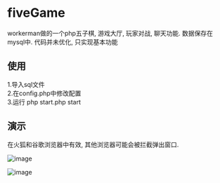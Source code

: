 # fiveGame
workerman做的一个php五子棋, 游戏大厅, 玩家对战, 聊天功能.  数据保存在mysql中.   代码并未优化, 只实现基本功能    

##  使用   
1.导入sql文件   
2.在config.php中修改配置    
3.运行 php start.php start

##  演示   
在火狐和谷歌浏览器中有效, 其他浏览器可能会被拦截弹出窗口.    

![image](https://github.com/tw1996/fiveGame/blob/master/readme-img/room.png)      

   
   
![image](https://github.com/tw1996/fiveGame/blob/master/readme-img/playing.png)  
